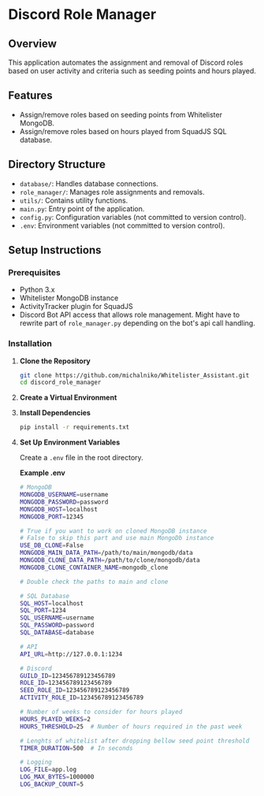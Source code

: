 # Discord Role Manager

## Overview

This application automates the assignment and removal of Discord roles based on user activity and criteria such as seeding points and hours played. 

## Features

- Assign/remove roles based on seeding points from Whitelister MongoDB.
- Assign/remove roles based on hours played from SquadJS SQL database.

## Directory Structure

- `database/`: Handles database connections.
- `role_manager/`: Manages role assignments and removals.
- `utils/`: Contains utility functions.
- `main.py`: Entry point of the application.
- `config.py`: Configuration variables (not committed to version control).
- `.env`: Environment variables (not committed to version control).

## Setup Instructions

### Prerequisites

- Python 3.x
- Whitelister MongoDB instance
- ActivityTracker plugin for SquadJS
- Discord Bot API access that allows role management. Might have to rewrite part of `role_manager.py` depending on the bot's api call handling.

### Installation

1. **Clone the Repository**

   ```bash
   git clone https://github.com/michalniko/Whitelister_Assistant.git
   cd discord_role_manager
   ```

2. **Create a Virtual Environment**

3. **Install Dependencies**

   ```bash
   pip install -r requirements.txt
   ```

4. **Set Up Environment Variables**

    Create a `.env` file in the root directory.

    **Example .env**
   ```bash
   # MongoDB
   MONGODB_USERNAME=username
   MONGODB_PASSWORD=password
   MONGODB_HOST=localhost
   MONGODB_PORT=12345

   # True if you want to work on cloned MongoDB instance
   # False to skip this part and use main MongoDb instance
   USE_DB_CLONE=False
   MONGODB_MAIN_DATA_PATH=/path/to/main/mongodb/data
   MONGODB_CLONE_DATA_PATH=/path/to/clone/mongodb/data
   MONGODB_CLONE_CONTAINER_NAME=mongodb_clone

   # Double check the paths to main and clone

   # SQL Database 
   SQL_HOST=localhost
   SQL_PORT=1234
   SQL_USERNAME=username
   SQL_PASSWORD=password
   SQL_DATABASE=database

   # API 
   API_URL=http://127.0.0.1:1234

   # Discord 
   GUILD_ID=123456789123456789
   ROLE_ID=123456789123456789
   SEED_ROLE_ID=123456789123456789
   ACTIVITY_ROLE_ID=123456789123456789

   # Number of weeks to consider for hours played
   HOURS_PLAYED_WEEKS=2
   HOURS_THRESHOLD=25  # Number of hours required in the past week

   # Lenghts of whitelist after dropping bellow seed point threshold
   TIMER_DURATION=500  # In seconds

   # Logging 
   LOG_FILE=app.log
   LOG_MAX_BYTES=1000000
   LOG_BACKUP_COUNT=5
    ```


